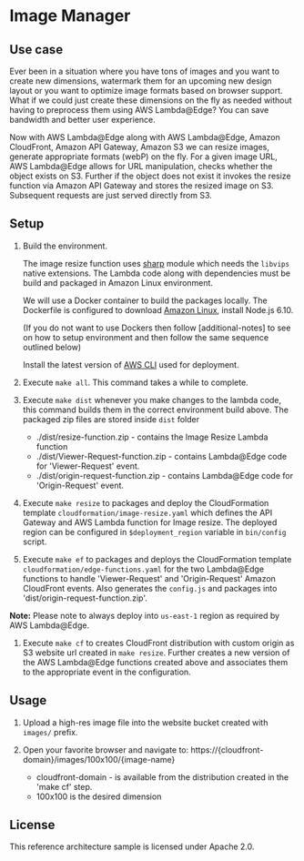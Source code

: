 # Image Manager

## Use case

Ever been in a situation where you have tons of images and you want to create new dimensions, watermark them for an upcoming new design layout or you want to optimize image formats based on browser support.
What if we could just create these dimensions on the fly as needed without having to preprocess them using AWS Lambda@Edge? You can save bandwidth and better user experience.

Now with AWS Lambda@Edge along with AWS Lambda@Edge, Amazon CloudFront, Amazon API Gateway, Amazon S3 we can resize images, generate appropriate formats (webP) on the fly. For a given image URL, AWS Lambda@Edge allows for URL manipulation, checks whether the object exists on S3. Further if the object does not exist it invokes the resize function via Amazon API Gateway and stores the resized image on S3.
Subsequent requests are just served directly from S3.

## Setup

1. Build the environment.

    The image resize function uses [sharp][sharp] module which needs the `libvips` native extensions. The Lambda code along with dependencies must be build and packaged in Amazon Linux environment.

    We will use a Docker container to build the packages locally. The Dockerfile is configured to download [Amazon Linux][amazon-linux], install Node.js 6.10.

    (If you do not want to use Dockers then follow [additional-notes] to see on how to setup environment and then follow the same sequence outlined below)

    Install the latest version of [AWS CLI][cli] used for deployment.

1. Execute `make all`. This command takes a while to complete.

1.  Execute `make dist` whenever you make changes to the lambda code, this command builds them in the correct environment build above. The packaged zip files are stored inside `dist` folder
    - ./dist/resize-function.zip - contains the Image Resize Lambda function
    - ./dist/Viewer-Request-function.zip - contains Lambda@Edge code for 'Viewer-Request' event.
    - ./dist/origin-request-function.zip - contains Lambda@Edge code for 'Origin-Request' event.

1.  Execute `make resize` to packages and deploy the CloudFormation template `cloudformation/image-resize.yaml` which defines the API Gateway and AWS Lambda function for Image resize.
The deployed region can be configured in `$deployment_region` variable in `bin/config` script.

1.  Execute `make ef` to packages and deploys the CloudFormation template `cloudformation/edge-functions.yaml` for the two Lambda@Edge functions to handle 'Viewer-Request' and 'Origin-Request' Amazon CloudFront events. Also generates the `config.js` and packages into 'dist/origin-request-function.zip'.

**Note:** Please note to always deploy into `us-east-1` region as required by AWS Lambda@Edge.

1.  Execute `make cf` to creates CloudFront distribution with custom origin as S3 website url created in `make resize`. Further creates a new version of the AWS Lambda@Edge functions created above and associates them to the appropriate event in the configuration.

## Usage

1. Upload a high-res image file into the website bucket created with `images/` prefix.

2. Open your favorite browser and navigate to:
    https://{cloudfront-domain}/images/100x100/{image-name}
    - cloudfront-domain - is available from the distribution created in the 'make cf' step.
    - 100x100 is the desired dimension

## License

This reference architecture sample is licensed under Apache 2.0.

[amazon-linux]: https://store.docker.com/images/amazonlinux
[cli]: https://aws.amazon.com/cli/
[sharp]: https://github.com/lovell/sharp
